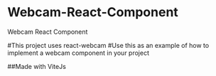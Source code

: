 # Webcam-React-Component
Webcam React Component

#This project uses react-webcam
#Use this as an example of how to implement a webcam component in your project

##Made with ViteJs
